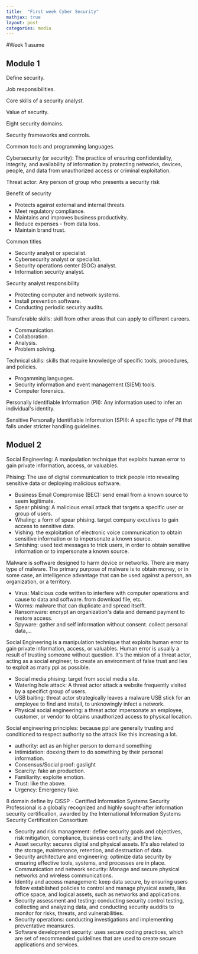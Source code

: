 ```yaml
---
title:  "First week Cyber Security"
mathjax: true
layout: post
categories: media
---
```


#Week 1 asume

## Module 1

Define security.

Job responsibilities.

Core skills of a security analyst.

Value of security.

Eight security domains.

Security frameworks and controls.

Common tools and programming languages.

Cybersecurity (or security): The practice of ensuring confidentiality, integrity, and availability of information by protecting networks, devices, people, and data from unauthorized access or criminal exploitation.

Threat actor: Any person of group who presents a security risk

Benefit of security
+ Protects against external and internal threats.
+ Meet regulatory compliance.
+ Maintains and improves business productivity.
+ Reduce expenses - from data loss.
+ Maintain brand trust.

Common titles
+ Security analyst or specialist.
+ Cybersecurity analyst or specialist.
+ Security operations center (SOC) analyst.
+ Information security analyst.

Security analyst responsibility
+ Protecting computer and network systems.
+ Install prevention software.
+ Conducting periodic security audits.

Transferable skills: skill from other areas that can apply to different careers.
+ Communication.
+ Collaboration.
+ Analysis.
+ Problem solving.

Technical skills: skills that require knowledge of specific tools, procedures, and policies.
+ Progamming languages.
+ Security information and event management (SIEM) tools.
+ Computer forensics.

Personally Identifiable Information (PII): Any information used to infer an individual's identity.

Sensitive Personally Identifiable Information (SPII): A specific type of PII that falls under stricter handling guidelines.

## Moduel 2

Social Engineering: A manipulation technique that exploits human error to gain private information, access, or valuables.

Phising: The use of digital communication to trick people into revealing sensitive data or deploying malicious software.
+ Business Email Compromise (BEC): send email from a known source to seem legitimate.
+ Spear phising: A malicious email attack that targets a specific user or group of users.
+ Whaling: a form of spear phising. target company excutives to gain access to sensitive data.
+ Vishing: the exploitation of electronic voice communication to obtain sensitive information or to impersonate a known source.
+ Smishing: used text messages to trick users, in order to obtain sensitive information or to impersonate a known source.

Malware is software designed to harm device or networks. There are many type of malware. The primary purpose of malware is to obtain money, or in some case, an intelligence advantage that can be used against a person, an organization, or a territory.
+ Virus: Malicious code written to interfere with computer operations and cause to data and software. from download file, etc.
+ Worms: malware that can duplicate and spread itselft.
+ Ransomware: encrypt an organization's data and demand payment to restore access.
+ Spyware: gather and self information without consent. collect personal data,...

Social Engineering is a manipulation technique that exploits human error to gain private information, access, or valuables. Human error is usually a result of trusting someone without question. It's the mision of a threat actor, acting as a social engineer, to create an environment of false trust and lies to exploit as many ppl as possible.
+ Social media phising: target from social media site.
+ Watering hole attack: A threat actor attack a website frequently visited by a specifict group of users.
+ USB baiting: threat actor strategically leaves a malware USB stick for an employee to find and install, to unknowingly infect a network.
+ Physical social engineering: a threat actor impersonate an employee, customer, or vendor to obtains unauthorized access to physical location.

Social engineering principles: because ppl are generally trusting and conditioned to respect authority so the attack like this increasing a lot.
+ authority: act as an higher person to demand something
+ Intimidation: doxxing them to do something by their personal information.
+ Consensus/Social proof: gaslight
+ Scarcity: fake an production.
+ Familiarity: exploite emotion.
+ Trust: like the above.
+ Urgency: Emergency fake.

8 domain define by CISSP - Certified Information Systems Security Professional is a globally recognized and highly sought-after information security certification, awarded by the International Information Systems Security Certification Consortium 

+ Security and risk management: define security goals and objectives, risk mitigation, compliance, business continuity, and the law.
+ Asset security: secures digital and physical assets. It's also related to the storage, maintenance, retention, and destruction of data.
+ Security architecture and engineering: optimize data security by ensuring effective tools, systems, and processes are in place.
+ Communication and network security: Manage and secure physical networks and wireless communications.
+ Identity and access management: keep data secure, by ensuring users follow established policies to control and manage physical assets, like office space, and logical assets, such as networks and applications.
+ Security assessment and testing: conducting security control testing, collecting and analyzing data, and conducting security auddits to monitor for risks, threats, and vulnerabilities.
+ Security operations: conducting investigations and implementing preventative meansures.
+ Software development security: uses secure coding practices, which are set of recommended guidelines that are used to create secure applications and services.


